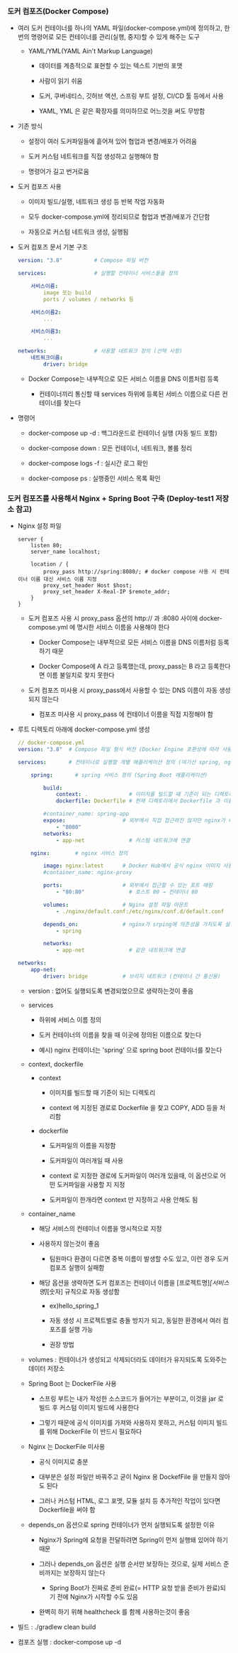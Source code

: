 ### 도커 컴포즈(Docker Compose)

* 여러 도커 컨테이너를 하나의 YAML 파일(docker-compose.yml)에 정의하고, 한 번의 명령어로 모든 컨테이너를 관리(실행, 중지)할 수 있게 해주는 도구

    - YAML/YML(YAML Ain't Markup Language)

        - 데이터를 계층적으로 표현할 수 있는 텍스트 기반의 포맷

        - 사람이 읽기 쉬움

        - 도커, 쿠버네티스, 깃허브 액션, 스프링 부트 설정, CI/CD 툴 등에서 사용

        - YAML, YML 은 같은 확장자를 의미하므로 어느것을 써도 무방함 

* 기존 방식

    - 설정이 여러 도커파일들에 흩어져 있어 협업과 변경/배포가 어려움

    - 도커 커스텀 네트워크를 직접 생성하고 실행해야 함

    - 명령어가 길고 번거로움

* 도커 컴포즈 사용

    - 이미지 빌드/실행, 네트워크 생성 등 반복 작업 자동화

    - 모두 docker-compose.yml에 정리되므로 협업과 변경/배포가 간단함

    - 자동으로 커스텀 네트워크 생성, 실행됨

* 도커 컴포즈 문서 기본 구조

    ```yml
    version: "3.8"          # Compose 파일 버전

    services:               # 실행할 컨테이너 서비스들을 정의

        서비스이름:
            image 또는 build
            ports / volumes / networks 등

        서비스이름2:
            ...

        서비스이름3:
            ...

    networks:               # 사용할 네트워크 정의 (선택 사항)
        네트워크이름:
            driver: bridge
    ```

    - Docker Compose는 내부적으로 모든 서비스 이름을 DNS 이름처럼 등록

        - 컨테이너끼리 통신할 때 services 하위에 등록된 서비스 이름으로 다른 컨테이너를 찾는다

* 명령어

    - docker-compose up -d : 백그라운드로 컨테이너 실행 (자동 빌드 포함)

    - docker-compose down : 모든 컨테이너, 네트워크, 볼륨 정리

    - docker-compose logs -f : 실시간 로그 확인

    - docker-compose ps : 실행중인 서비스 목록 확인


### 도커 컴포즈를 사용해서 Nginx + Spring Boot 구축 (Deploy-test1 저장소 참고)

* Nginx 설정 파일

    ```
    server {
        listen 80;
        server_name localhost;

        location / {
            proxy_pass http://spring:8080/; # docker compose 사용 시 컨테이너 이름 대신 서비스 이름 지정
            proxy_set_header Host $host;
            proxy_set_header X-Real-IP $remote_addr;
        }
    }
    ```
    - 도커 컴포즈 사용 시 proxy_pass 옵션의 http:// 과 :8080 사이에 docker-compose.yml 에 명시한 서비스 이름을 사용해야 한다

        - Docker Compose는 내부적으로 모든 서비스 이름을 DNS 이름처럼 등록하기 때문

        - Docker Compose에 A 라고 등록했는데, proxy_pass는 B 라고 등록한다면 이름 불일치로 찾지 못한다

    - 도커 컴포즈 미사용 시 proxy_pass에서 사용할 수 있는 DNS 이름이 자동 생성되지 않는다

        - 컴포즈 미사용 시 proxy_pass 에 컨테이너 이름을 직접 지정해야 함

* 루트 디렉토리 아래에 docker-compose.yml 생성

    ```yml
    // docker-compose.yml
    version: "3.8"  # Compose 파일 형식 버전 (Docker Engine 호환성에 따라 사용)

    services:       # 컨테이너로 실행할 개별 애플리케이션 정의 (여기선 spring, nginx)

        spring:       # spring 서비스 정의 (Spring Boot 애플리케이션)

            build:
                context: .             # 이미지를 빌드할 때 기준이 되는 디렉토리(. 은 현재 디렉토리)
                dockerfile: Dockerfile # 현재 디렉토리에서 Dockerfile 과 이름이 동일한 도커파일 찾기

            #container_name: spring-app 
            expose:                  # 외부에서 직접 접근하진 않지만 nginx가 내부 통신용으로 접근할 포트
                - "8080"
            networks:
                - app-net              # 커스텀 네트워크에 연결

        nginx:        # nginx 서비스 정의

            image: nginx:latest      # Docker Hub에서 공식 nginx 이미지 사용
            #container_name: nginx-proxy

            ports:                   # 외부에서 접근할 수 있는 포트 매핑
                - "80:80"              # 호스트 80 → 컨테이너 80

            volumes:                 # Nginx 설정 파일 마운트
                - ./nginx/default.conf:/etc/nginx/conf.d/default.conf

            depends_on:              # nginx가 srping에 의존성을 가지도록 설정 (spring 컨테이너가 먼저 실행되도록 설정)
                - spring            

            networks:
                - app-net              # 같은 네트워크에 연결

    networks:
        app-net:
            driver: bridge           # 브리지 네트워크 (컨테이너 간 통신용)
    ```

    - version : 없어도 실행되도록 변경되었으므로 생략하는것이 좋음

    - services

        - 하위에 서비스 이름 정의

        - 도커 컨테이너의 이름을 찾을 때 이곳에 정의된 이름으로 찾는다

        - 예시) nginx 컨테이너는 'spring' 으로 spring boot 컨테이너를 찾는다 

    - context, dockerfile

        - context
        
            - 이미지를 빌드할 때 기준이 되는 디렉토리

            - context 에 지정된 경로로 Dockerfile 을 찾고 COPY, ADD 등을 처리함

        - dockerfile

            - 도커파일의 이름을 지정함

            - 도커파일이 여러개일 때 사용

            - context 로 지정한 경로에 도커파일이 여러개 있을때, 이 옵션으로 어떤 도커파일을 사용할 지 지정

            - 도커파일이 한개라면 context 만 지정하고 사용 안해도 됨

    - container_name

        - 해당 서비스의 컨테이너 이름을 명시적으로 지정

        - 사용하지 않는것이 좋음

            - 팀원마다 환경이 다르면 중복 이름이 발생할 수도 있고, 이런 경우 도커 컴포즈 실행이 실패함

        - 해당 옵션을 생략하면 도커 컴포즈는 컨테이너 이름을 [프로젝트명]_[서비스명]_[숫자] 규칙으로 자동 생성함

            - ex)hello_spring_1

            - 자동 생성 시 프로젝트별로 충돌 방지가 되고, 동일한 환경에서 여러 컴포즈를 실행 가능

            - 권장 방법

    - volumes : 컨테이너가 생성되고 삭제되더라도 데이터가 유지되도록 도와주는 데이터 저장소

    - Spring Boot 는 DockerFile 사용

        - 스프링 부트는 내가 작성한 소스코드가 들어가는 부분이고, 이것을 jar 로 빌드 후 커스텀 이미지 빌드에 사용한다

        - 그렇기 때문에 공식 이미지를 가져와 사용하지 못하고, 커스텀 이미지 빌드를 위해 DockerFile 이 반드시 필요하다

    - Nginx 는 DockerFile 미사용

        - 공식 이미지로 충분

        - 대부분은 설정 파일만 바꿔주고 굳이 Nginx 용 DockefFile 을 만들지 않아도 된다

        - 그러나 커스텀 HTML, 로그 포맷, 모듈 설치 등 추가적인 작업이 있다면 Dockerfile을 써야 함

    - depends_on 옵션으로 spring 컨테이너가 먼저 실행되도록 설정한 이유

        - Nginx가 Spring에 요청을 전달하려면 Spring이 먼저 실행돼 있어야 하기 때문

        - 그러나 depends_on 옵션은 실행 순서만 보장하는 것으로, 실제 서비스 준비까지는 보장하지 않는다

            - Spring Boot가 진짜로 준비 완료(= HTTP 요청 받을 준비가 완료)되기 전에 Nginx가 시작할 수도 있음

        - 완벽히 하기 위해 healthcheck 를 함께 사용하는것이 좋음

* 빌드 : ./gradlew clean build

* 컴포즈 실행 : docker-compose up -d
